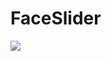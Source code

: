 # FaceSlider

[![](https://jitpack.io/v/kmltrk/FaceSlider.svg)](https://jitpack.io/#kmltrk/FaceSlider)
